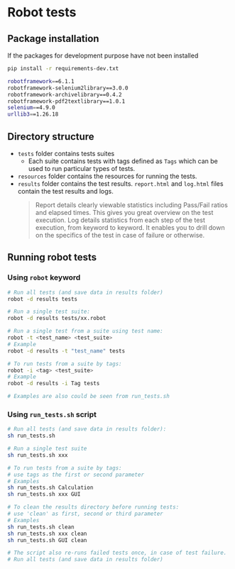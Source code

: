 # Robot tests

## Package installation

If the packages for development purpose have not been installed
```bash
pip install -r requirements-dev.txt

robotframework==6.1.1
robotframework-selenium2library==3.0.0
robotframework-archivelibrary==0.4.2
robotframework-pdf2textlibrary==1.0.1
selenium==4.9.0
urllib3==1.26.18
```

## Directory structure

- `tests` folder contains tests suites
  - Each suite contains tests with tags defined as `Tags` which can be used to run particular types of tests.
- `resources` folder contains the resources for running the tests.
- `results` folder contains the test results. `report.html` and `log.html` files contain the test results and logs.
    > Report details clearly viewable statistics including Pass/Fail ratios and elapsed times.
    This gives you great overview on the test execution.
    Log details statistics from each step of the test execution, from keyword to keyword.
    It enables you to drill down on the specifics of the test in case of failure or otherwise.

## Running robot tests

### Using `robot` keyword
```bash
# Run all tests (and save data in results folder)
robot -d results tests

# Run a single test suite:
robot -d results tests/xx.robot

# Run a single test from a suite using test name:
robot -t <test_name> <test_suite>
# Example
robot -d results -t "test_name" tests

# To run tests from a suite by tags:
robot -i <tag> <test_suite>
# Example
robot -d results -i Tag tests

# Examples are also could be seen from run_tests.sh
```

### Using `run_tests.sh` script
```bash
# Run all tests (and save data in results folder):
sh run_tests.sh

# Run a single test suite
sh run_tests.sh xxx

# To run tests from a suite by tags:
# use tags as the first or second parameter
# Examples
sh run_tests.sh Calculation
sh run_tests.sh xxx GUI

# To clean the results directory before running tests:
# use 'clean' as first, second or third parameter
# Examples
sh run_tests.sh clean
sh run_tests.sh xxx clean
sh run_tests.sh GUI clean

# The script also re-runs failed tests once, in case of test failure.
# Run all tests (and save data in results folder)
```
